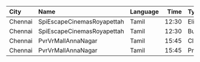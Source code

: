 | City    | Name                       | Language |  Time | Type    | Price | Capacity | Booked |
| :------ | :------------------------- | :------- | ----: | :------ | ----: | -------: | -----: |
| Chennai | SpiEscapeCinemasRoyapettah | Tamil    | 12:30 | Elite   |  190₹ |       50 |      2 |
| Chennai | SpiEscapeCinemasRoyapettah | Tamil    | 12:30 | Budget  |   60₹ |        5 |      5 |
| Chennai | PvrVrMallAnnaNagar         | Tamil    | 15:45 | Classic |   60₹ |        8 |      8 |
| Chennai | PvrVrMallAnnaNagar         | Tamil    | 15:45 | Prime   |  190₹ |       55 |      5 |